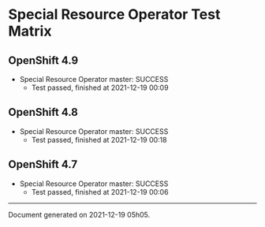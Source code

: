 
Special Resource Operator Test Matrix
=====================================

OpenShift 4.9
-------------



* Special Resource Operator master: SUCCESS
  - Test passed, finished at 2021-12-19 00:09

OpenShift 4.8
-------------



* Special Resource Operator master: SUCCESS
  - Test passed, finished at 2021-12-19 00:18

OpenShift 4.7
-------------



* Special Resource Operator master: SUCCESS
  - Test passed, finished at 2021-12-19 00:06

---
Document generated on 2021-12-19 05h05.
